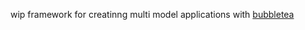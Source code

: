 wip framework for creatinng multi model applications with [bubbletea](https://github.com/charmbracelet/bubbletea)
